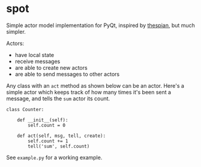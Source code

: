 # spot

Simple actor model implementation for PyQt, inspired by [thespian](https://thespianpy.com/doc/), but much simpler.

Actors:

- have local state
- receive messages
- are able to create new actors
- are able to send messages to other actors

Any class with an `act` method as shown below can be an actor. Here's a simple actor which keeps track of how many times it's been sent a message, and tells the `sum` actor its count.

    class Counter:

        def __init__(self):
            self.count = 0

        def act(self, msg, tell, create):
            self.count += 1
            tell('sum', self.count)


See `example.py` for a working example.
